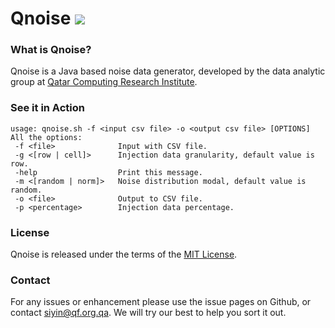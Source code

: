 Qnoise <img src="https://api.travis-ci.org/Qatar-Computing-Research-Institute/Qnoise.png" />
======

### What is Qnoise?

Qnoise is a Java based noise data generator, developed by the data analytic group at [Qatar Computing Research Institute](da.qcri.org). 

### See it in Action

```
usage: qnoise.sh -f <input csv file> -o <output csv file> [OPTIONS]
All the options:
 -f <file>              Input with CSV file.
 -g <[row | cell]>      Injection data granularity, default value is row.
 -help                  Print this message.
 -m <[random | norm]>   Noise distribution modal, default value is random.
 -o <file>              Output to CSV file.
 -p <percentage>        Injection data percentage.

```

### License

Qnoise is released under the terms of the [MIT License](http://opensource.org/licenses/MIT).

### Contact

For any issues or enhancement please use the issue pages on Github, 
or contact [siyin@qf.org.qa](mailto:siyin@qf.org.qa). We will try our best to help you sort it out.


